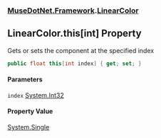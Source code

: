 ### [MuseDotNet.Framework](./MuseDotNet-Framework.md 'MuseDotNet.Framework').[LinearColor](./LinearColor.md 'MuseDotNet.Framework.LinearColor')
## LinearColor.this[int] Property
Gets or sets the component at the specified index  
```csharp
public float this[int index] { get; set; }
```
#### Parameters
<a name='MuseDotNet-Framework-LinearColor-this-int--index'></a>
`index` [System.Int32](https://docs.microsoft.com/en-us/dotnet/api/System.Int32 'System.Int32')  
  
#### Property Value
[System.Single](https://docs.microsoft.com/en-us/dotnet/api/System.Single 'System.Single')  
